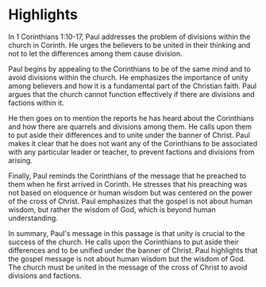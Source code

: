 # Highlights

In 1 Corinthians 1:10-17, Paul addresses the problem of divisions within the church in Corinth. He urges the believers to be united in their thinking and not to let the differences among them cause division.

Paul begins by appealing to the Corinthians to be of the same mind and to avoid divisions within the church. He emphasizes the importance of unity among believers and how it is a fundamental part of the Christian faith. Paul argues that the church cannot function effectively if there are divisions and factions within it.

He then goes on to mention the reports he has heard about the Corinthians and how there are quarrels and divisions among them. He calls upon them to put aside their differences and to unite under the banner of Christ. Paul makes it clear that he does not want any of the Corinthians to be associated with any particular leader or teacher, to prevent factions and divisions from arising.

Finally, Paul reminds the Corinthians of the message that he preached to them when he first arrived in Corinth. He stresses that his preaching was not based on eloquence or human wisdom but was centered on the power of the cross of Christ. Paul emphasizes that the gospel is not about human wisdom, but rather the wisdom of God, which is beyond human understanding.

In summary, Paul's message in this passage is that unity is crucial to the success of the church. He calls upon the Corinthians to put aside their differences and to be unified under the banner of Christ. Paul highlights that the gospel message is not about human wisdom but the wisdom of God. The church must be united in the message of the cross of Christ to avoid divisions and factions.

